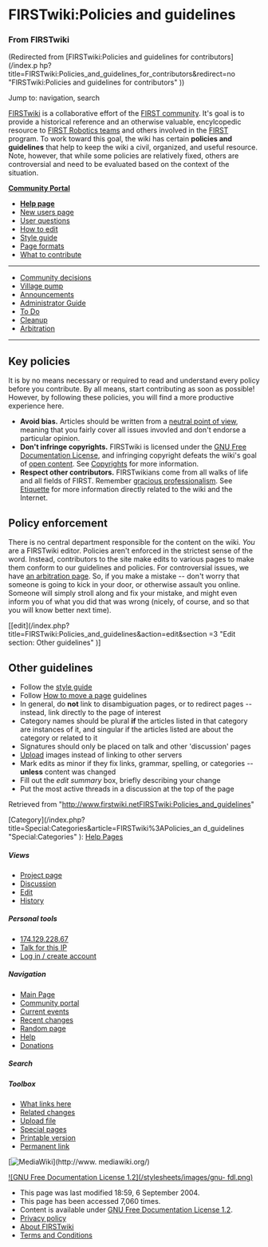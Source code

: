 

# FIRSTwiki:Policies and guidelines

### From FIRSTwiki

(Redirected from [FIRSTwiki:Policies and guidelines for contributors](/index.p
hp?title=FIRSTwiki:Policies_and_guidelines_for_contributors&redirect=no
"FIRSTwiki:Policies and guidelines for contributors" ))

Jump to: navigation, search

[FIRSTwiki](FIRSTwiki "FIRSTwiki" ) is a collaborative effort of
the [FIRST community](FIRST_community "FIRST community" ). It's
goal is to provide a historical reference and an otherwise valuable,
encylcopedic resource to [FIRST Robotics teams](FIRST_Robotics_team
"FIRST Robotics team" ) and others involved in the [FIRST](FIRST
"FIRST" ) program. To work toward this goal, the wiki has certain **policies
and guidelines** that help to keep the wiki a civil, organized, and useful
resource. Note, however, that while some policies are relatively fixed, others
are controversial and need to be evaluated based on the context of the
situation.

**[Community Portal](FIRSTwiki:Community_portal "FIRSTwiki:Community portal" )**

  * **[Help page](FIRSTwiki:Help "FIRSTwiki:Help" )**
  * [New users page](FIRSTwiki:New_users_page "FIRSTwiki:New users page" )
  * [User questions](FIRSTwiki:User_questions "FIRSTwiki:User questions" )
  * [How to edit](FIRSTwiki:How_does_one_edit_a_page "FIRSTwiki:How does one edit a page" )
  * [Style guide](FIRSTwiki:Style_guide "FIRSTwiki:Style guide" )
  * [Page formats](FIRSTwiki:Page_formats "FIRSTwiki:Page formats" )
  * [What to contribute](FIRSTwiki:What_to_contribute "FIRSTwiki:What to contribute" )

* * *

  * [Community decisions](FIRSTwiki:Community_decisions "FIRSTwiki:Community decisions" )
  * [Village pump](FIRSTwiki:Village_pump "FIRSTwiki:Village pump" )
  * [Announcements](FIRSTwiki:Announcements "FIRSTwiki:Announcements" )
  * [Administrator Guide](FIRSTwiki:Guide_for_administrators "FIRSTwiki:Guide for administrators" )
  * [To Do](FIRSTwiki:To_Do "FIRSTwiki:To Do" )
  * [Cleanup](FIRSTwiki:Cleanup "FIRSTwiki:Cleanup" )
  * [Arbitration](FIRSTwiki:Arbitration "FIRSTwiki:Arbitration" )  
---  
  
  


## Key policies

It is by no means necessary or required to read and understand every policy
before you contribute. By all means, start contributing as soon as possible!
However, by following these policies, you will find a more productive
experience here.

  * **Avoid bias.** Articles should be written from a [neutral point of view](http://www.wikipedia.org/wiki/neutral_point_of_view "wikipedia:neutral_point_of_view" ), meaning that you fairly cover all issues invovled and don't endorse a particular opinion. 
  * **Don't infringe copyrights.** FIRSTwiki is licensed under the [GNU Free Documentation License](http://www.wikipedia.org/wiki/GNU_Free_Documentation_License "wikipedia:GNU_Free_Documentation_License" ), and infringing copyright defeats the wiki's goal of [open content](http://www.wikipedia.org/wiki/open_content "wikipedia:open_content" ). See [Copyrights](http://www.wikipedia.org/wiki/Copyrights "wikipedia:Copyrights" ) for more information. 
  * **Respect other contributors.** FIRSTwikians come from all walks of life and all fields of FIRST. Remember [gracious professionalism](Gracious_professionalism "Gracious professionalism" ). See [Etiquette](/index.php?title=FIRSTwiki:Etiquette&action=edit "FIRSTwiki:Etiquette" ) for more information directly related to the wiki and the Internet. 


## Policy enforcement

There is no central department responsible for the content on the wiki. _You_
are a FIRSTwiki editor. Policies aren't enforced in the strictest sense of the
word. Instead, contributors to the site make edits to various pages to make
them conform to our guidelines and policies. For controversial issues, we have
[an arbitration page](FIRSTwiki:Arbitration "FIRSTwiki:Arbitration"
). So, if you make a mistake -- don't worry that someone is going to kick in
your door, or otherwise assault you online. Someone will simply stroll along
and fix your mistake, and might even inform you of what you did that was wrong
(nicely, of course, and so that you will know better next time).

[[edit](/index.php?title=FIRSTwiki:Policies_and_guidelines&action=edit&section
=3 "Edit section: Other guidelines" )]

## Other guidelines

  * Follow the [style guide](FIRSTwiki:Style_guide "FIRSTwiki:Style guide" )
  * Follow [How to move a page](FIRSTwiki:How_to_move_a_page "FIRSTwiki:How to move a page" ) guidelines 
  * In general, do **not** link to disambiguation pages, or to redirect pages -- instead, link directly to the page of interest 
  * Category names should be plural **if** the articles listed in that category are instances of it, and singular if the articles listed are about the category or related to it 
  * Signatures should only be placed on talk and other 'discussion' pages 
  * [Upload](Special:Upload "Special:Upload" ) images instead of linking to other servers 
  * Mark edits as minor if they fix links, grammar, spelling, or categories -- **unless** content was changed 
  * Fill out the _edit summary_ box, briefly describing your change 
  * Put the most active threads in a discussion at the top of the page 

Retrieved from
"<http://www.firstwiki.netFIRSTwiki:Policies_and_guidelines>"

[Category](/index.php?title=Special:Categories&article=FIRSTwiki%3APolicies_an
d_guidelines "Special:Categories" ): [Help
Pages](Category:Help_Pages "Category:Help Pages" )

##### Views

  * [Project page](FIRSTwiki:Policies_and_guidelines)
  * [Discussion](FIRSTwiki_talk:Policies_and_guidelines)
  * [Edit](/index.php?title=FIRSTwiki:Policies_and_guidelines&action=edit)
  * [History](/index.php?title=FIRSTwiki:Policies_and_guidelines&action=history)

##### Personal tools

  * [174.129.228.67](User:174.129.228.67)
  * [Talk for this IP](User_talk:174.129.228.67)
  * [Log in / create account](/index.php?title=Special:Userlogin&returnto=FIRSTwiki:Policies_and_guidelines)

[](Main_Page "Main Page" )

##### Navigation

  * [Main Page](Main_Page)
  * [Community portal](FIRSTwiki:Community_portal)
  * [Current events](Current_events)
  * [Recent changes](Special:Recentchanges)
  * [Random page](Special:Random)
  * [Help](FIRSTwiki:Help)
  * [Donations](FIRSTwiki:Site_support)

##### Search



##### Toolbox

  * [What links here](Special:Whatlinkshere/FIRSTwiki:Policies_and_guidelines)
  * [Related changes](Special:Recentchangeslinked/FIRSTwiki:Policies_and_guidelines)
  * [Upload file](Special:Upload)
  * [Special pages](Special:Specialpages)
  * [Printable version](/index.php?title=FIRSTwiki:Policies_and_guidelines&printable=yes)
  * [Permanent link](/index.php?title=FIRSTwiki:Policies_and_guidelines&oldid=37732)

[![MediaWiki](/skins/common/images/poweredby_mediawiki_88x31.png)](http://www.
mediawiki.org/)

[![GNU Free Documentation License 1.2](/stylesheets/images/gnu-
fdl.png)](http://www.gnu.org/copyleft/fdl.html)

  * This page was last modified 18:59, 6 September 2004.
  * This page has been accessed 7,060 times.
  * Content is available under [GNU Free Documentation License 1.2](http://www.gnu.org/copyleft/fdl.html "http://www.gnu.org/copyleft/fdl.html" ).
  * [Privacy policy](FIRSTwiki:Privacy_policy "FIRSTwiki:Privacy policy" )
  * [About FIRSTwiki](FIRSTwiki:About "FIRSTwiki:About" )
  * [Terms and Conditions](FIRSTwiki:Terms_and_conditions "FIRSTwiki:Terms and conditions" )

